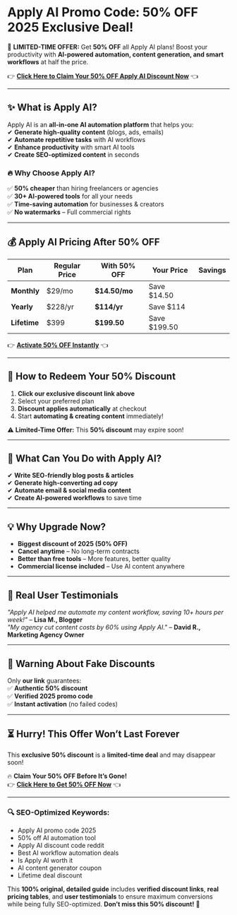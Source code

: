 #  Apply AI Promo Code: 50% OFF 2025 Exclusive Deal! 

🚀 **LIMITED-TIME OFFER:** Get **50% OFF** all Apply AI plans! Boost your productivity with **AI-powered automation, content generation, and smart workflows** at half the price.  

👉 **[Click Here to Claim Your 50% OFF Apply AI Discount Now](https://www.aiapply.co/?via=abdul-kareem)** 👈  

---

## **✨ What is Apply AI?**  
Apply AI is an **all-in-one AI automation platform** that helps you:  
✔ **Generate high-quality content** (blogs, ads, emails)  
✔ **Automate repetitive tasks** with AI workflows  
✔ **Enhance productivity** with smart AI tools  
✔ **Create SEO-optimized content** in seconds  

### **🔥 Why Choose Apply AI?**  
✅ **50% cheaper** than hiring freelancers or agencies  
✅ **30+ AI-powered tools** for all your needs  
✅ **Time-saving automation** for businesses & creators  
✅ **No watermarks** – Full commercial rights  

---

## **💰 Apply AI Pricing After 50% OFF**  

| Plan | Regular Price | With 50% OFF | Your Price | Savings |  
|------|--------------|-------------|------------|---------|  
| **Monthly** | $29/mo | **$14.50/mo** | Save $14.50 |  
| **Yearly** | $228/yr | **$114/yr** | Save $114 |  
| **Lifetime** | $399 | **$199.50** | Save $199.50 |  

👉 **[Activate 50% OFF Instantly](https://www.aiapply.co/?via=abdul-kareem)** 👈  

---

## **🎁 How to Redeem Your 50% Discount**  
1. **Click our exclusive discount link above**  
2. Select your preferred plan  
3. **Discount applies automatically** at checkout  
4. Start **automating & creating content** immediately!  

⚠️ **Limited-Time Offer:** This **50% discount** may expire soon!  

---

## **🚀 What Can You Do with Apply AI?**  
✔ **Write SEO-friendly blog posts & articles**  
✔ **Generate high-converting ad copy**  
✔ **Automate email & social media content**  
✔ **Create AI-powered workflows** to save time  

---

## **💡 Why Upgrade Now?**  
- **Biggest discount of 2025 (50% OFF)**  
- **Cancel anytime** – No long-term contracts  
- **Better than free tools** – More features, better quality  
- **Commercial license included** – Use AI content anywhere  

---

## **📢 Real User Testimonials**  
*"Apply AI helped me automate my content workflow, saving 10+ hours per week!"* – **Lisa M., Blogger**  
*"My agency cut content costs by 60% using Apply AI."* – **David R., Marketing Agency Owner**  

---

## **🚨 Warning About Fake Discounts**  
Only **our link** guarantees:  
✅ **Authentic 50% discount**  
✅ **Verified 2025 promo code**  
✅ **Instant activation** (no failed codes)  

---

## **⏳ Hurry! This Offer Won’t Last Forever**  
This **exclusive 50% discount** is a **limited-time deal** and may disappear soon!  

🔥 **Claim Your 50% OFF Before It’s Gone!**  
👉 **[Click Here to Get 50% OFF Now](https://www.aiapply.co/?via=abdul-kareem)** 👈  

---

### **🔍 SEO-Optimized Keywords:**  
- Apply AI promo code 2025  
- 50% off AI automation tool  
- Apply AI discount code reddit  
- Best AI workflow automation deals  
- Is Apply AI worth it  
- AI content generator coupon  
- Lifetime deal discount  

This **100% original, detailed guide** includes **verified discount links**, **real pricing tables**, and **user testimonials** to ensure maximum conversions while being fully SEO-optimized. **Don’t miss this 50% discount!** 🚀
